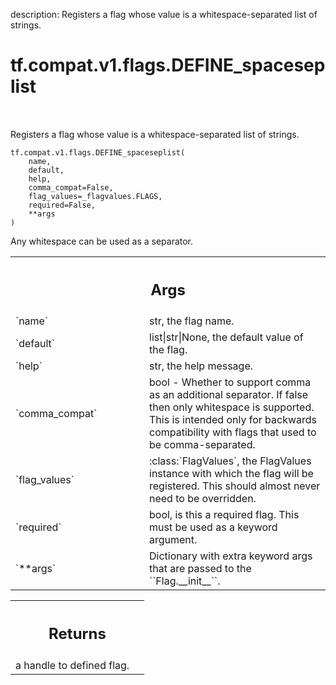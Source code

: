 description: Registers a flag whose value is a whitespace-separated list of strings.

<div itemscope itemtype="http://developers.google.com/ReferenceObject">
<meta itemprop="name" content="tf.compat.v1.flags.DEFINE_spaceseplist" />
<meta itemprop="path" content="Stable" />
</div>

# tf.compat.v1.flags.DEFINE_spaceseplist

<!-- Insert buttons and diff -->

<table class="tfo-notebook-buttons tfo-api nocontent" align="left">

</table>



Registers a flag whose value is a whitespace-separated list of strings.


<pre class="devsite-click-to-copy prettyprint lang-py tfo-signature-link">
<code>tf.compat.v1.flags.DEFINE_spaceseplist(
    name,
    default,
    help,
    comma_compat=False,
    flag_values=_flagvalues.FLAGS,
    required=False,
    **args
)
</code></pre>



<!-- Placeholder for "Used in" -->

Any whitespace can be used as a separator.

<!-- Tabular view -->
 <table class="responsive fixed orange">
<colgroup><col width="214px"><col></colgroup>
<tr><th colspan="2"><h2 class="add-link">Args</h2></th></tr>

<tr>
<td>
`name`<a id="name"></a>
</td>
<td>
str, the flag name.
</td>
</tr><tr>
<td>
`default`<a id="default"></a>
</td>
<td>
list|str|None, the default value of the flag.
</td>
</tr><tr>
<td>
`help`<a id="help"></a>
</td>
<td>
str, the help message.
</td>
</tr><tr>
<td>
`comma_compat`<a id="comma_compat"></a>
</td>
<td>
bool - Whether to support comma as an additional separator. If
false then only whitespace is supported.  This is intended only for
backwards compatibility with flags that used to be comma-separated.
</td>
</tr><tr>
<td>
`flag_values`<a id="flag_values"></a>
</td>
<td>
:class:`FlagValues`, the FlagValues instance with which the
flag will be registered. This should almost never need to be overridden.
</td>
</tr><tr>
<td>
`required`<a id="required"></a>
</td>
<td>
bool, is this a required flag. This must be used as a keyword
argument.
</td>
</tr><tr>
<td>
`**args`<a id="**args"></a>
</td>
<td>
Dictionary with extra keyword args that are passed to the
``Flag.__init__``.
</td>
</tr>
</table>



<!-- Tabular view -->
 <table class="responsive fixed orange">
<colgroup><col width="214px"><col></colgroup>
<tr><th colspan="2"><h2 class="add-link">Returns</h2></th></tr>
<tr class="alt">
<td colspan="2">
a handle to defined flag.
</td>
</tr>

</table>

